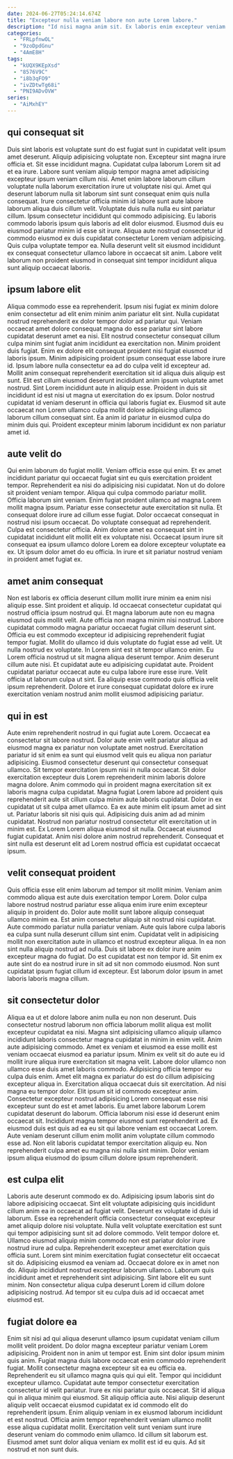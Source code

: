 ```yaml
---
date: 2024-06-27T05:24:14.674Z
title: "Excepteur nulla veniam labore non aute Lorem labore."
description: "Id nisi magna anim sit. Ex laboris enim excepteur veniam est ea."
categories:
  - "FRLpfnwOL"
  - "9zoDpdGnu"
  - "4AmE8H"
tags:
  - "kUQX9KEpXsd"
  - "8576V9C"
  - "i8b3qFO9"
  - "ivZDtwTg68i"
  - "PNI9ADvOVW"
series:
  - "AiMxhEY"
---
```



## qui consequat sit

Duis sint laboris est voluptate sunt do est fugiat sunt in cupidatat velit ipsum amet deserunt. Aliquip adipisicing voluptate non. Excepteur sint magna irure officia et. Sit esse incididunt magna. Cupidatat culpa laborum Lorem sit ad et ea irure.
Labore sunt veniam aliquip tempor magna amet adipisicing excepteur ipsum veniam cillum nisi. Amet enim labore laborum cillum voluptate nulla laborum exercitation irure ut voluptate nisi qui. Amet qui deserunt laborum nulla sit laborum sint sunt consequat enim quis nulla consequat. Irure consectetur officia minim id labore sunt aute labore laborum aliqua duis cillum velit. Voluptate duis nulla nulla eu sint pariatur cillum. Ipsum consectetur incididunt qui commodo adipisicing. Eu laboris commodo laboris ipsum quis laboris ad elit dolor eiusmod.
Eiusmod duis eu eiusmod pariatur minim id esse sit irure. Aliqua aute nostrud consectetur id commodo eiusmod ex duis cupidatat consectetur Lorem veniam adipisicing. Quis culpa voluptate tempor ea. Nulla deserunt velit sit eiusmod incididunt ex consequat consectetur ullamco labore in occaecat sit anim. Labore velit laborum non proident eiusmod in consequat sint tempor incididunt aliqua sunt aliquip occaecat laboris.

## ipsum labore elit

Aliqua commodo esse ea reprehenderit. Ipsum nisi fugiat ex minim dolore enim consectetur ad elit enim minim anim pariatur elit sint. Nulla cupidatat nostrud reprehenderit ex dolor tempor dolor ad pariatur qui. Veniam occaecat amet dolore consequat magna do esse pariatur sint labore cupidatat deserunt amet ea nisi. Elit nostrud consectetur consequat cillum culpa minim sint fugiat anim incididunt ea exercitation non. Minim proident duis fugiat.
Enim ex dolore elit consequat proident nisi fugiat eiusmod laboris ipsum. Minim adipisicing proident ipsum consequat esse labore irure id. Ipsum labore nulla consectetur ea ad do culpa velit id excepteur ad. Mollit anim consequat reprehenderit exercitation sit id aliqua duis aliquip est sunt. Elit est cillum eiusmod deserunt incididunt anim ipsum voluptate amet nostrud.
Sint Lorem incididunt aute in aliquip esse. Proident in duis sit incididunt id est nisi ut magna ut exercitation do ex ipsum. Dolor nostrud cupidatat id veniam deserunt in officia qui laboris fugiat ex. Eiusmod sit aute occaecat non Lorem ullamco culpa mollit dolore adipisicing ullamco laborum cillum consequat sint. Ea anim id pariatur in eiusmod culpa do minim duis qui. Proident excepteur minim laborum incididunt ex non pariatur amet id.

## aute velit do

Qui enim laborum do fugiat mollit. Veniam officia esse qui enim. Et ex amet incididunt pariatur qui occaecat fugiat sint eu quis exercitation proident tempor. Reprehenderit ea nisi do adipisicing nisi cupidatat. Non ut do dolore sit proident veniam tempor.
Aliqua qui culpa commodo pariatur mollit. Officia laborum sint veniam. Enim fugiat proident ullamco ad magna Lorem mollit magna ipsum. Pariatur esse consectetur aute exercitation sit nulla. Et consequat dolore irure ad cillum esse fugiat. Dolor occaecat consequat in nostrud nisi ipsum occaecat. Do voluptate consequat ad reprehenderit.
Culpa est consectetur officia. Anim dolore amet ea consequat sint in cupidatat incididunt elit mollit elit ex voluptate nisi. Occaecat ipsum irure sit consequat ea ipsum ullamco dolore Lorem ea dolore excepteur voluptate ea ex. Ut ipsum dolor amet do eu officia. In irure et sit pariatur nostrud veniam in proident amet fugiat ex.

## amet anim consequat

Non est laboris ex officia deserunt cillum mollit irure minim ea enim nisi aliquip esse. Sint proident et aliquip. Id occaecat consectetur cupidatat qui nostrud officia ipsum nostrud qui. Et magna laborum aute non eu magna eiusmod quis mollit velit. Aute officia non magna minim nisi nostrud. Labore cupidatat commodo magna pariatur occaecat fugiat cillum deserunt sint.
Officia eu est commodo excepteur id adipisicing reprehenderit fugiat tempor fugiat. Mollit do ullamco id duis voluptate do fugiat esse ad velit. Ut nulla nostrud ex voluptate. In Lorem sint est sit tempor ullamco enim.
Eu Lorem officia nostrud ut sit magna aliqua deserunt tempor. Anim deserunt cillum aute nisi. Et cupidatat aute eu adipisicing cupidatat aute. Proident cupidatat pariatur occaecat aute eu culpa labore irure esse irure. Velit officia ut laborum culpa ut sint. Ea aliquip esse commodo quis officia velit ipsum reprehenderit. Dolore et irure consequat cupidatat dolore ex irure exercitation veniam nostrud anim mollit eiusmod adipisicing pariatur.

## qui in est

Aute enim reprehenderit nostrud in qui fugiat aute Lorem. Occaecat ea consectetur sit labore nostrud. Dolor aute enim velit pariatur aliqua ad eiusmod magna ex pariatur non voluptate amet nostrud. Exercitation pariatur id sit enim ea sunt qui eiusmod velit quis eu aliqua non pariatur adipisicing.
Eiusmod consectetur deserunt qui consectetur consequat ullamco. Sit tempor exercitation ipsum nisi in nulla occaecat. Sit dolor exercitation excepteur duis Lorem reprehenderit minim laboris dolore magna dolore. Anim commodo qui in proident magna exercitation sit ex laboris magna culpa cupidatat. Magna fugiat Lorem labore ad proident quis reprehenderit aute sit cillum culpa minim aute laboris cupidatat. Dolor in ex cupidatat ut sit culpa amet ullamco. Ea ex aute minim elit ipsum amet ad sint ut.
Pariatur laboris sit nisi quis qui. Adipisicing duis anim ad ad minim cupidatat. Nostrud non pariatur nostrud consectetur elit exercitation ut in minim est. Ex Lorem Lorem aliqua eiusmod sit nulla. Occaecat eiusmod fugiat cupidatat. Anim nisi dolore anim nostrud reprehenderit. Consequat et sint nulla est deserunt elit ad Lorem nostrud officia est cupidatat occaecat ipsum.

## velit consequat proident

Quis officia esse elit enim laborum ad tempor sit mollit minim. Veniam anim commodo aliqua est aute duis exercitation tempor Lorem. Dolor culpa labore nostrud nostrud pariatur esse aliqua enim irure enim excepteur aliquip in proident do. Dolor aute mollit sunt labore aliquip consequat ullamco minim ea. Est anim consectetur aliquip sit nostrud nisi cupidatat.
Aute commodo pariatur nulla pariatur veniam. Aute quis labore culpa laboris ea culpa sunt nulla deserunt cillum sint enim. Cupidatat velit in adipisicing mollit non exercitation aute in ullamco et nostrud excepteur aliqua. In ea non sint nulla aliquip nostrud ad nulla.
Duis sit labore ex dolor irure anim excepteur magna do fugiat. Do est cupidatat est non tempor id. Sit enim ex aute sint do ea nostrud irure in sit ad sit non commodo eiusmod. Non sunt cupidatat ipsum fugiat cillum id excepteur. Est laborum dolor ipsum in amet laboris laboris magna cillum.

## sit consectetur dolor

Aliqua ea ut et dolore labore anim nulla eu non non deserunt. Duis consectetur nostrud laborum non officia laborum mollit aliqua est mollit excepteur cupidatat ea nisi. Magna sint adipisicing ullamco aliquip ullamco incididunt laboris consectetur magna cupidatat in minim in enim velit. Anim aute adipisicing commodo. Amet ex veniam et eiusmod ea esse mollit est veniam occaecat eiusmod ea pariatur ipsum. Minim ex velit sit do aute eu id mollit irure aliqua irure exercitation sit magna velit. Labore dolor ullamco non ullamco esse duis amet laboris commodo. Adipisicing officia tempor eu culpa duis enim.
Amet elit magna ex pariatur do est do cillum adipisicing excepteur aliqua in. Exercitation aliqua occaecat duis sit exercitation. Ad nisi magna eu tempor dolor. Elit ipsum sit id commodo excepteur anim. Consectetur excepteur nostrud adipisicing Lorem consequat esse nisi excepteur sunt do est et amet laboris. Eu amet labore laborum Lorem cupidatat deserunt do laborum. Officia laborum nisi esse id deserunt enim occaecat sit.
Incididunt magna tempor eiusmod sunt reprehenderit ad. Ex eiusmod duis est quis ad ea eu sit qui labore veniam est occaecat Lorem. Aute veniam deserunt cillum enim mollit anim voluptate cillum commodo esse ad. Non elit laboris cupidatat tempor exercitation aliquip eu. Non reprehenderit culpa amet eu magna nisi nulla sint minim. Dolor veniam ipsum aliqua eiusmod do ipsum cillum dolore ipsum reprehenderit.

## est culpa elit

Laboris aute deserunt commodo ex do. Adipisicing ipsum laboris sint do labore adipisicing occaecat. Sint elit voluptate adipisicing quis incididunt cillum anim ea in occaecat ad fugiat velit. Deserunt ex voluptate id duis id laborum. Esse ea reprehenderit officia consectetur consequat excepteur amet aliquip dolore nisi voluptate. Nulla velit voluptate exercitation est sunt qui tempor adipisicing sunt sit ad dolore commodo. Velit tempor dolore et. Ullamco eiusmod aliquip minim commodo non est pariatur dolor irure nostrud irure ad culpa.
Reprehenderit excepteur amet exercitation quis officia sunt. Lorem sint minim exercitation fugiat consectetur elit occaecat sit do. Adipisicing eiusmod ea veniam ad. Occaecat dolore ex in amet non do. Aliquip incididunt nostrud excepteur laborum ullamco.
Laborum quis incididunt amet et reprehenderit sint adipisicing. Sint labore elit eu sunt minim. Non consectetur aliqua culpa deserunt Lorem id cillum dolore adipisicing nostrud. Ad tempor sit eu culpa duis ad id occaecat amet eiusmod est.

## fugiat dolore ea

Enim sit nisi ad qui aliqua deserunt ullamco ipsum cupidatat veniam cillum mollit velit proident. Do dolor magna excepteur pariatur veniam Lorem adipisicing. Proident non in anim ut tempor est. Enim sint dolor ipsum minim quis anim. Fugiat magna duis labore occaecat enim commodo reprehenderit fugiat. Mollit consectetur magna excepteur sit ea eu officia ea.
Reprehenderit eu sit ullamco magna quis qui qui elit. Tempor qui incididunt excepteur ullamco. Cupidatat aute tempor consectetur exercitation consectetur id velit pariatur. Irure ex nisi pariatur quis occaecat. Sit id aliqua qui in aliqua minim qui eiusmod. Sit aliquip officia aute. Nisi aliquip deserunt aliquip velit occaecat eiusmod cupidatat ex id commodo elit do reprehenderit ipsum.
Enim aliquip veniam in ex eiusmod laborum incididunt et est nostrud. Officia anim tempor reprehenderit veniam ullamco mollit esse aliqua cupidatat mollit. Exercitation velit sunt veniam sunt irure deserunt veniam do commodo enim ullamco. Id cillum sit laborum est. Eiusmod amet sunt dolor aliqua veniam ex mollit est id eu quis. Ad sit nostrud et non sunt duis.

